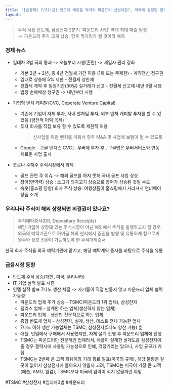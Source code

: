 ```yaml
---
title: '[손경제] 7/31(금) 반도체 새로운 먹거리 파운드리 산업이란?, 외국에 상장된 한국 주식도 의결권이 있나요? 임대차3법 오늘부터 시행, 규제'
layout: 
---
```



> 주식 시장 반도체, 삼성전자 2분기 '파운드리 사업' 역대 최대 매출 달성   
  -> 파운드리 주가 크게 상승. 향후 먹거리가 될 것이라 예측

### 경제 뉴스


* 임대차 3법 국회 통과 -> 오늘부터 시행(혼란) -> 세입자 권리 강화
  - 기본 2년 + 2년, 총 4년 전월세 기간 허용 (1회 또는 무제한) - 계약갱신 청구권
  - 임대로 상승에 5% 제한 - 전월세 상한제
  - 전월세 계약 후 일정기간(30일) 실거래가 신고 - 전월세 신고제 내년 6월 시행
  - 법정 손해배상 청구권 -> 내년부터 시행

* 기업형 벤처 캐피탈(CVC, Coperate Venture Capital)
  - 기존에 기업이 자체 투자, 사내 벤처팀 투자, 외부 벤처 캐피탈 투자를 할 수 있었음.(금전적 이익 목적)
  - 투자 회사를 직접 보유 할 수 있도록 제한적 허용
    > 신사업을 위한 벤처를 키워서 향후 M&A 및 사업에 보탬이 될 수 있도록
  - Google - 구글 벤처스 CVC는 우버에 투자 후 , 구글맵은 우버서비스와 연동 새로운 사업 출시

* 코로나 수해주 주식시장에서 화제
  - 골프 관련 주 이슈 -> 해외 골프를 하지 못해 국내 골프 사업 상승
  - 장어(면역력) 상승 : 소고기 되지고기 상승으로 장어가 상승된 것일 수도
  - 속옷(홈쇼핑 영향) 회사 주식 상승: 여행상품이 홈쇼핑에서 사라져서 언더웨어 상품 소개


### 우리나라 주식이 해외 상장되면 의결권이 있나요?


> 주식예탁증서(DR, Depositary Receipts)  
해당 기업이 상장돼 있는 주식시장이 아닌 해외에서 주식을 발행하고자 할 경우 외국의 예탁기관으로 하여금 해외 현지에서 증권을 발행 및 유통하게 함으로써 원주와 상호 전환이 가능하도록 한 주식대체증서

한국 회사 주식을 외국 예탁기관에 맡기고, 해당 예탁계약 증서를 바탕으로 주식을 유통


### 금융시장 동향


- 반도체 주식 상승(대만, 미국, 우리나라)
- IT 기업 실적 발표 시즌
- 인텔 실적 발표 7나노 생산 차질 -> 자기들이 직접 만들지 않고 파운드리 업체 협력 가능성
  - 파운드리 업체 주가 상승 - TSMC(파운드리 1위 업체), 삼성전자
  - 팸리스 업체 - 설계만 하는 업체(생산하지 않는 업체)
  - 파운드리 업체 - 생산만 전문적으로 하는 업체
  - 종합 반도체 업체 - 삼성전자, 설계, 생산, 테스트 전체 가능한 업체
  - 7나노 이하 생산 가능업체는 TSMC, 삼성전자(5나노 양산 가능) 뿐
  - 애플, 인털에서 구매해서 사용했지만, 자체 설계 진행 후 파운드리 업체에 진행
  - TSMC는 파운드리만 전문적인 업체라서, 애플이 설계한 설계도를 삼성전자에 줄 경우 갤럭시에 사용될 가능성으로 인해, 걱정거리는 있으나, 사업 규모가 커짐
  - TSMC는 2번째 큰 고객 화웨이와 거래 종료 발표(미국의 규제), 해당 물량은 갈 곳이 없어서 삼성전자에 돌아오지 않을까 고려, TSMC는 미국이 가장 큰 고객(애플, AMD, 퀄컴), TSMC보다 미국의 압력이 적지 않을까란 희망


#TSMC #삼성전자  #임대차3법  #파운드리
